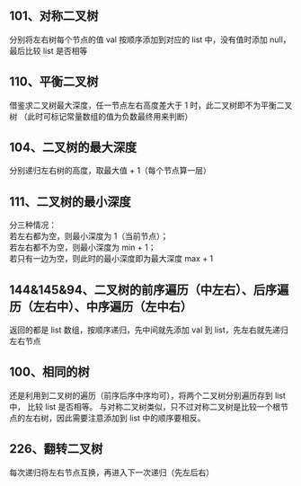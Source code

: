 ## 101、对称二叉树

分别将左右树每个节点的值 val 按顺序添加到对应的 list 中，没有值时添加 null，最后比较 list 是否相等

## 110、平衡二叉树

借鉴求二叉树最大深度，任一节点左右高度差大于 1 时，此二叉树即不为平衡二叉树
（此时可标记常量数组的值为负数最终用来判断）

## 104、二叉树的最大深度

分别递归左右树的高度，取最大值 + 1（每个节点算一层）

## 111、二叉树的最小深度

分三种情况：  
若左右都为空，则最小深度为 1（当前节点）；  
若左右都不为空，则最小深度为 min + 1；  
若只有一边为空，则此时的最小深度即为最大深度 max + 1

## 144&145&94、二叉树的前序遍历（中左右）、后序遍历（左右中）、中序遍历（左中右）
返回的都是 list 数组，按顺序递归，先中间就先添加 val 到 list，先左右就先递归左右节点

## 100、相同的树
还是利用到二叉树的遍历（前序后序中序均可），将两个二叉树分别遍历存到 list 中，
比较 list 是否相等。
与对称二叉树类似，只不过对称二叉树是比较一个根节点的左右树，因此需要注意添加到
list 中的顺序要相反。

## 226、翻转二叉树
每次递归将左右节点互换，再进入下一次递归（先左后右）
